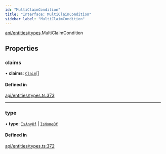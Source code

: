 ```yaml
---
id: "MultiClaimCondition"
title: "Interface: MultiClaimCondition"
sidebar_label: "MultiClaimCondition"
---
```


[api/entities/types](../../../../../modules/API/Entities/Types/Types.md).MultiClaimCondition

## Properties

### claims

• **claims**: [`Claim`](../../../../../modules/API/Entities/Types/Types.md#claim)[]

#### Defined in

[api/entities/types.ts:373](https://github.com/PolymeshAssociation/polymesh-sdk/blob/fbf6882d0/src/api/entities/types.ts#L373)

___

### type

• **type**: [`IsAnyOf`](../../../../../enums/API/Entities/Types/ConditionType/ConditionType.md#isanyof) \| [`IsNoneOf`](../../../../../enums/API/Entities/Types/ConditionType/ConditionType.md#isnoneof)

#### Defined in

[api/entities/types.ts:372](https://github.com/PolymeshAssociation/polymesh-sdk/blob/fbf6882d0/src/api/entities/types.ts#L372)
